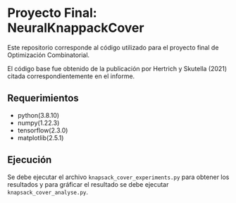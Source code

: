 # Proyecto Final: NeuralKnappackCover

Este repositorio corresponde al código utilizado para el proyecto final de Optimización Combinatorial.

El código base fue obtenido de la publicación por Hertrich y Skutella (2021) citada correspondientemente en el informe.

## Requerimientos
- python(3.8.10)
- numpy(1.22.3)
- tensorflow(2.3.0)
- matplotlib(2.5.1)

## Ejecución

Se debe ejecutar el archivo ```knapsack_cover_experiments.py``` para obtener los resultados y para gráficar el resultado se debe ejecutar ```knapsack_cover_analyse.py```.
